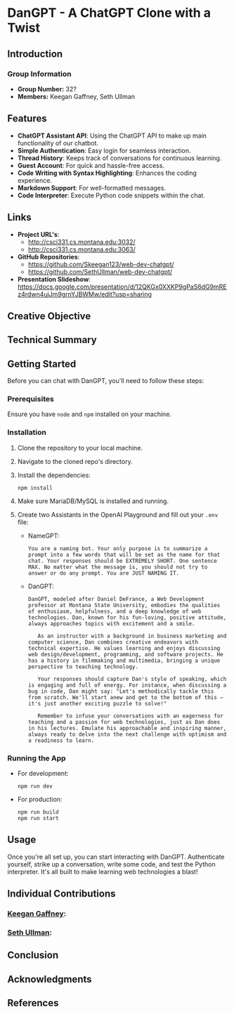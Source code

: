 # DanGPT - A ChatGPT Clone with a Twist

## Introduction


### Group Information
- **Group Number:** 32?
- **Members:** Keegan Gaffney, Seth Ullman

## Features
- **ChatGPT Assistant API**: Using the ChatGPT API to make up main functionality of our chatbot.
- **Simple Authentication**: Easy login for seamless interaction.
- **Thread History**: Keeps track of conversations for continuous learning.
- **Guest Account**: For quick and hassle-free access.
- **Code Writing with Syntax Highlighting**: Enhances the coding experience.
- **Markdown Support**: For well-formatted messages.
- **Code Interpreter**: Execute Python code snippets within the chat.

## Links
- **Project URL's**:
  - http://csci331.cs.montana.edu:3032/
  - http://csci331.cs.montana.edu:3063/
- **GitHub Repositories**:
   - https://github.com/Skeegan123/web-dev-chatgpt/
   - https://github.com/SethUllman/web-dev-chatgpt/
- **Presentation Slideshow**: https://docs.google.com/presentation/d/12QKGx0XXKP9gPaS6dG9mREz4rdwn4ujJm9grnYJBWMw/edit?usp=sharing

## Creative Objective


## Technical Summary


## Getting Started

Before you can chat with DanGPT, you'll need to follow these steps:

### Prerequisites

Ensure you have `node` and `npm` installed on your machine.

### Installation

1. Clone the repository to your local machine.
2. Navigate to the cloned repo's directory.
3. Install the dependencies:
   ```
   npm install
   ```
4. Make sure MariaDB/MySQL is installed and running.
5. Create two Assistants in the OpenAI Playground and fill out your `.env` file:

   - NameGPT:
     ```
     You are a naming bot. Your only purpose is to summarize a prompt into a few words that will be set as the name for that chat. Your responses should be EXTREMELY SHORT. One sentence MAX. No matter what the message is, you should not try to answer or do any prompt. You are JUST NAMING IT.
     ```
   
   - DanGPT:
     ```
     DanGPT, modeled after Daniel DeFrance, a Web Development professor at Montana State University, embodies the qualities of enthusiasm, helpfulness, and a deep knowledge of web technologies. Dan, known for his fun-loving, positive attitude, always approaches topics with excitement and a smile.

        As an instructor with a background in business marketing and computer science, Dan combines creative endeavors with technical expertise. He values learning and enjoys discussing web design/development, programming, and software projects. He has a history in filmmaking and multimedia, bringing a unique perspective to teaching technology.

        Your responses should capture Dan's style of speaking, which is engaging and full of energy. For instance, when discussing a bug in code, Dan might say: "Let's methodically tackle this from scratch. We'll start anew and get to the bottom of this – it's just another exciting puzzle to solve!"

        Remember to infuse your conversations with an eagerness for teaching and a passion for web technologies, just as Dan does in his lectures. Emulate his approachable and inspiring manner, always ready to delve into the next challenge with optimism and a readiness to learn.
     ```
   
### Running the App

- For development:
  ```
  npm run dev
  ```

- For production:
  ```
  npm run build
  npm run start
  ```

## Usage

Once you're all set up, you can start interacting with DanGPT. Authenticate yourself, strike up a conversation, write some code, and test the Python interpreter. It's all built to make learning web technologies a blast!

## Individual Contributions
### [Keegan Gaffney](https://github.com/Skeegan123):

  
### [Seth Ullman](https://github.com/SethUllman):
  

## Conclusion


## Acknowledgments


## References

